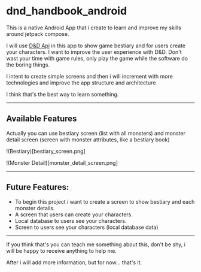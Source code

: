 # dnd_handbook_android

This is a native Android App that i create to learn and improve my skills around jetpack compose.

I will use [D&D Api](https://www.dnd5eapi.co/) in this app to show game bestiary and for users
create your characters. I want to
improve the user experience with D&D.
Don't wast your time with game rules, only play the game while the software do the boring things.

I intent to create simple screens and then i will increment with more technologies and improve the
app structure and architecture

I think that's the best way to learn something.

___

## Available Features

Actually you can use bestiary screen (list with all monsters) and monster detail screen (screen with
monster attributes, like a bestiary book)

!(Bestiary)[bestiary_screen.png]

!(Monster Detail)[monster_detail_screen.png]

___

## Future Features:

* To begin this project i want to create a screen to show bestiary and each monster details.
* A screen that users can create your characters.
* Local database to users see your characters.
* Screen to users see your characters (local database data)

___

If you think that's you can teach me something about this, don't be shy, i will be happy to receive
anything to help me.

After i will add more information, but for now... that's it.